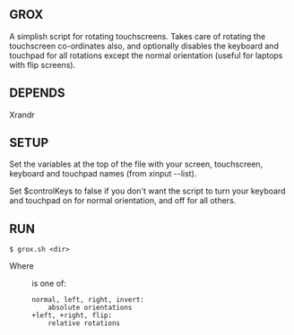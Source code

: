 
GROX
----

A simplish script for rotating touchscreens.  Takes care of rotating the
touchscreen co-ordinates also, and optionally disables the keyboard and touchpad
for all rotations except the normal orientation (useful for laptops with flip
screens).


DEPENDS
-------

Xrandr


SETUP
-----

Set the variables at the top of the file with your screen, touchscreen, keyboard
and touchpad names (from xinput --list).

Set $controlKeys to false if you don't want the script to turn your keyboard and
touchpad on for normal orientation, and off for all others.


RUN
---

    $ grox.sh <dir>

Where <dir> is one of:

    normal, left, right, invert: 
        absolute orientations
    +left, +right, flip: 
        relative rotations
